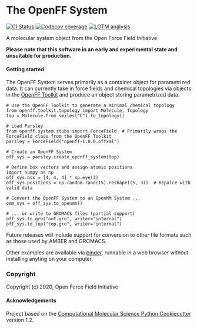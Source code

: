 The OpenFF System
=================
[//]: # (Badges)
[![CI Status](https://github.com/openforcefield/openff-system/workflows/ci/badge.svg)](https://github.com/openforcefield/openff-system/actions?query=branch%3Amaster+workflow%3Aci)  [![Codecov coverage](https://img.shields.io/codecov/c/github/openforcefield/openff-system.svg?logo=Codecov&logoColor=white)](https://codecov.io/gh/openforcefield/openff-system) [![LGTM analysis](https://img.shields.io/lgtm/grade/python/g/openforcefield/openff-system.svg?logo=lgtm&logoWidth=18)](https://lgtm.com/projects/g/openforcefield/openff-system/context:python)

A molecular system object from the Open Force Field Initiative

**Please note that this software in an early and experimental state and unsuitable for production.**

#### Getting started

The OpenFF System serves primarily as a container object for parametrized data. It can currently take in force fields
and chemical topologies via objects in the [OpenFF Toolkit](https://open-forcefield-toolkit.readthedocs.io/) and produce
an object storing parametrized data.

```python3
# Use the OpenFF Toolkit to generate a minimal chemical topology
from openff.toolkit.topology import Molecule, Topology
top = Molecule.from_smiles("C").to_topology()

# Load Parsley
from openff.system.stubs import ForceField  # Primarily wraps the ForceField class from the OpenFF Toolkit
parsley = ForceField("openff-1.0.0.offxml")

# Create an OpenFF System
off_sys = parsley.create_openff_system(top)

# Define box vectors and assign atomic positions
import numpy as np
off_sys.box = [4, 4, 4] * np.eye(3)
off_sys.positions = np.random.rand(15).reshape((5, 3))  # Repalce with valid data

# Convert the OpenFF System to an OpenMM System ...
omm_sys = off_sys.to_openmm()

# ... or write to GROMACS files (partial support)
off_sys.to_gro("out.gro", writer="internal")
off_sys.to_top("top.gro", writer="internal")
```

Future releases will include support for conversion to other file formats such as those used by AMBER and GROMACS.

Other examples are available via [binder](https://mybinder.org/v2/gh/openforcefield/openff-system/master?filepath=%2Fexamples%2F), runnable in a web browser without installing anyting on your computer.

### Copyright

Copyright (c) 2020, Open Force Field Initiative


#### Acknowledgements

Project based on the [Computational Molecular Science Python Cookiecutter](https://github.com/molssi/cookiecutter-cms) version 1.2.
